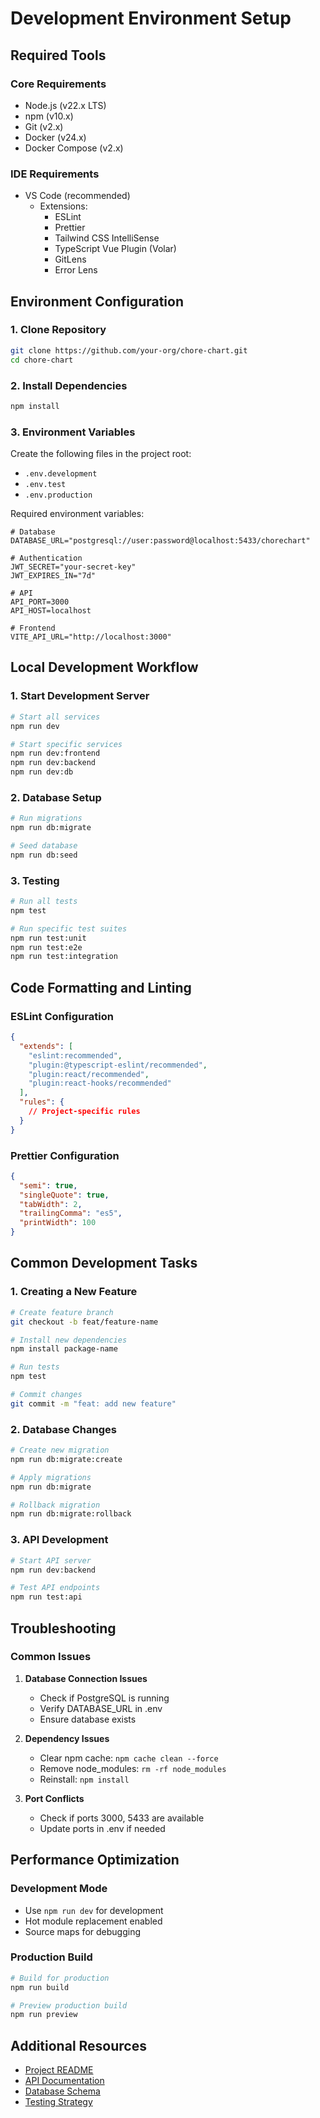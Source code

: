 # Development Environment Setup

## Required Tools

### Core Requirements

- Node.js (v22.x LTS)
- npm (v10.x)
- Git (v2.x)
- Docker (v24.x)
- Docker Compose (v2.x)

### IDE Requirements

- VS Code (recommended)
  - Extensions:
    - ESLint
    - Prettier
    - Tailwind CSS IntelliSense
    - TypeScript Vue Plugin (Volar)
    - GitLens
    - Error Lens

## Environment Configuration

### 1. Clone Repository

```bash
git clone https://github.com/your-org/chore-chart.git
cd chore-chart
```

### 2. Install Dependencies

```bash
npm install
```

### 3. Environment Variables

Create the following files in the project root:

- `.env.development`
- `.env.test`
- `.env.production`

Required environment variables:

```env
# Database
DATABASE_URL="postgresql://user:password@localhost:5433/chorechart"

# Authentication
JWT_SECRET="your-secret-key"
JWT_EXPIRES_IN="7d"

# API
API_PORT=3000
API_HOST=localhost

# Frontend
VITE_API_URL="http://localhost:3000"
```

## Local Development Workflow

### 1. Start Development Server

```bash
# Start all services
npm run dev

# Start specific services
npm run dev:frontend
npm run dev:backend
npm run dev:db
```

### 2. Database Setup

```bash
# Run migrations
npm run db:migrate

# Seed database
npm run db:seed
```

### 3. Testing

```bash
# Run all tests
npm test

# Run specific test suites
npm run test:unit
npm run test:e2e
npm run test:integration
```

## Code Formatting and Linting

### ESLint Configuration

```json
{
  "extends": [
    "eslint:recommended",
    "plugin:@typescript-eslint/recommended",
    "plugin:react/recommended",
    "plugin:react-hooks/recommended"
  ],
  "rules": {
    // Project-specific rules
  }
}
```

### Prettier Configuration

```json
{
  "semi": true,
  "singleQuote": true,
  "tabWidth": 2,
  "trailingComma": "es5",
  "printWidth": 100
}
```

## Common Development Tasks

### 1. Creating a New Feature

```bash
# Create feature branch
git checkout -b feat/feature-name

# Install new dependencies
npm install package-name

# Run tests
npm test

# Commit changes
git commit -m "feat: add new feature"
```

### 2. Database Changes

```bash
# Create new migration
npm run db:migrate:create

# Apply migrations
npm run db:migrate

# Rollback migration
npm run db:migrate:rollback
```

### 3. API Development

```bash
# Start API server
npm run dev:backend

# Test API endpoints
npm run test:api
```

## Troubleshooting

### Common Issues

1. **Database Connection Issues**

   - Check if PostgreSQL is running
   - Verify DATABASE_URL in .env
   - Ensure database exists

2. **Dependency Issues**

   - Clear npm cache: `npm cache clean --force`
   - Remove node_modules: `rm -rf node_modules`
   - Reinstall: `npm install`

3. **Port Conflicts**
   - Check if ports 3000, 5433 are available
   - Update ports in .env if needed

## Performance Optimization

### Development Mode

- Use `npm run dev` for development
- Hot module replacement enabled
- Source maps for debugging

### Production Build

```bash
# Build for production
npm run build

# Preview production build
npm run preview
```

## Additional Resources

- [Project README](../README.md)
- [API Documentation](./API.md)
- [Database Schema](./DatabaseSchema.md)
- [Testing Strategy](./TestingStrategy.md)

